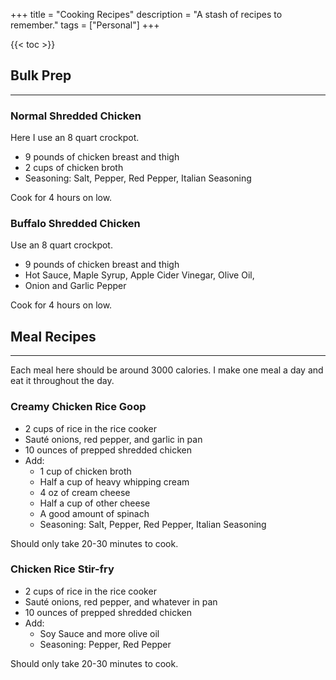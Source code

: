+++
title = "Cooking Recipes"
description = "A stash of recipes to remember."
tags = ["Personal"]
+++

{{< toc >}}

## Bulk Prep
---

### Normal Shredded Chicken
Here I use an 8 quart crockpot.
- 9 pounds of chicken breast and thigh
- 2 cups of chicken broth
- Seasoning: Salt, Pepper, Red Pepper, Italian Seasoning

Cook for 4 hours on low.

### Buffalo Shredded Chicken
Use an 8 quart crockpot.
- 9 pounds of chicken breast and thigh
- Hot Sauce, Maple Syrup, Apple Cider Vinegar, Olive Oil,
- Onion and Garlic Pepper

Cook for 4 hours on low.





## Meal Recipes
--- 
Each meal here should be around 3000 calories. I make one meal a day and eat it throughout the day.

### Creamy Chicken Rice Goop
- 2 cups of rice in the rice cooker
- Sauté onions, red pepper, and garlic in pan
- 10 ounces of prepped shredded chicken
- Add:
    - 1 cup of chicken broth
    - Half a cup of heavy whipping cream
    - 4 oz of cream cheese
    - Half a cup of other cheese
    - A good amount of spinach
    - Seasoning: Salt, Pepper, Red Pepper, Italian Seasoning

Should only take 20-30 minutes to cook.

### Chicken Rice Stir-fry
- 2 cups of rice in the rice cooker
- Sauté onions, red pepper, and whatever in pan
- 10 ounces of prepped shredded chicken
- Add:
    - Soy Sauce and more olive oil
    - Seasoning: Pepper, Red Pepper

Should only take 20-30 minutes to cook.


